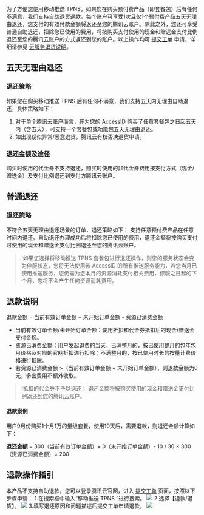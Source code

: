 为了方便您使用移动推送 TPNS，如果您在购买预付费产品（即套餐包）后有任何不满意，我们支持自助退货退款。每个账户可享受1次且仅1个预付费产品五天无理由退还，您支付的有效付款金额将返还至您的腾讯云账户。除此之外，您还可享受普通自助退还，扣除您已使用的费用，将按购买支付使用的现金和赠送金支付比例退还至您的腾讯云账户的方式返还到您的账户。以上操作均可 [提交工单](https://console.cloud.tencent.com/workorder/category) 申请，详细请参见 [云服务退货说明](https://cloud.tencent.com/document/product/555/7440)。

## 五天无理由退还
### 退还策略
如果您在购买移动推送 TPNS 后有任何不满意，我们支持五天内无理由自助退还，具体策略如下：
1. 对于单个腾讯云账户而言，在为您的 AccessID 购买了任意套餐包之日起五天内（含五天），可支持一个套餐包或功能包五天无理由退还。
2. 如出现疑似异常/恶意退货，腾讯云有权否决退货申请。

### 退还金额及途径
购买时使用的代金券不支持退还，购买时使用的非代金券费用按支付方式（现金/赠送金）及支付比例退还到支付方腾讯云账户。

## 普通退还
### 退还策略
不符合五天无理由退还场景的订单，退还策略如下：
支持任意预付费产品在任意时间内退还。自助退还办理成功后将扣除您已使用的费用，退还金额将按购买支付时使用的现金和赠送金支付比例退还至您的腾讯云账户。
>!如果您选择将移动推送 TPNS 套餐包进行退还操作，则您的服务状态会变为停服状态，您将无法使用该 AccessID 的所有推送服务能力，若您当月已使用推送服务，您仍需为您本月的资源消耗支付相关费用，停服之日起的下个月，您将不会产生任何资源消耗费用。

## 退款说明
退款金额 = 当前有效订单金额 + 未开始订单金额 - 资源已消费金额
- 当前有效订单金额/未开始订单金额：使用折扣和代金券抵扣后的现金/赠送金支付金额。
- 资源已消费金额：用户发起退费的当天，已满整月的，按已使用整月的包年包月价格及对应的官网折扣进行扣除；不满整月的，按已使用时长的按量计费价格进行扣除。
- 若资源已消费金额 >（当前有效订单金额 + 未开始订单金额），则退款金额为0元，多出费用不额外收取。

>!抵扣的代金券不予以退还；
退还金额将按购买使用的现金和赠送金支付比例返还到您的腾讯云账户。


#### 退款案例

用户9月份购买1个月1万的量级套餐，使用10天后，需要退款，则退还金额计算如下：

**退还金额** = 300（当前有效订单金额）+ 0（未开始订单金额）- 10 / 30 × 300（资源已消费金额）= 200


## 退款操作指引
本产品不支持自助退款，您可以登录腾讯云官网，进入 [提交工单](https://console.cloud.tencent.com/workorder/category) 页面，按照以下步骤申请：
1.在搜索框中输入“移动推送 TPNS ”进行搜索。
![](https://main.qcloudimg.com/raw/58e5bc7f4c2d3e88a4641f63b0cfbdd1.png)
2.选择【退款/退货】。
![](https://main.qcloudimg.com/raw/40e183a4dc56982ec0a318942107ae8a.png)
3.填写退还原因和问题描述后提交工单申请退款。
![](https://main.qcloudimg.com/raw/e7d4c9c1a10251a9f14c3f8abdfeca6d.png)
